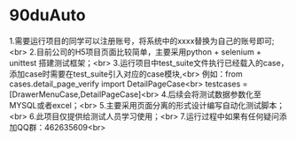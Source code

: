 # 90duAuto
1.需要运行项目的同学可以注册账号，将系统中的xxxx替换为自己的账号即可;\<br> 
2.目前公司的H5项目页面比较简单，主要采用python + selenium + unittest 搭建测试框架；\<br> 
3.运行项目中test_suite文件执行已经载入的case，添加case时需要在test_suite引入对应的case模块,\<br> 
例如：from cases.detail_page_verify import DetailPageCase\<br> 
testcases = [DrawerMenuCase,DetailPageCase]\<br> 
4.后续会将测试数据参数化至MYSQL或者excel；\<br> 
5.主要采用页面分离的形式设计编写自动化测试脚本；\<br> 
6.此项目仅提供给测试人员学习使用；\<br> 
7.运行过程中如果有任何疑问添加QQ群：462635609\<br> 
